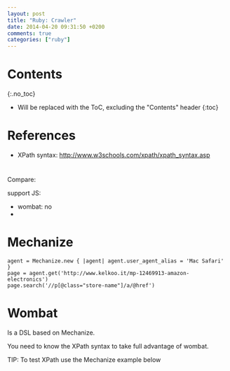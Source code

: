 ```yaml
---
layout: post
title: "Ruby: Crawler"
date: 2014-04-20 09:31:50 +0200
comments: true
categories: ["ruby"]
---
```


# Contents
{:.no_toc}

* Will be replaced with the ToC, excluding the "Contents" header
{:toc}

# References

* XPath syntax: http://www.w3schools.com/xpath/xpath_syntax.asp

#

Compare:

support JS:

* wombat: no
*


# Mechanize

~~~
agent = Mechanize.new { |agent| agent.user_agent_alias = 'Mac Safari' }
page = agent.get('http://www.kelkoo.it/mp-12469913-amazon-electronics')
page.search('//p[@class="store-name"]/a/@href')
~~~


# Wombat

Is a DSL based on Mechanize.

You need to know the XPath syntax to take full advantage of wombat.

TIP: To test XPath use the Mechanize example below
